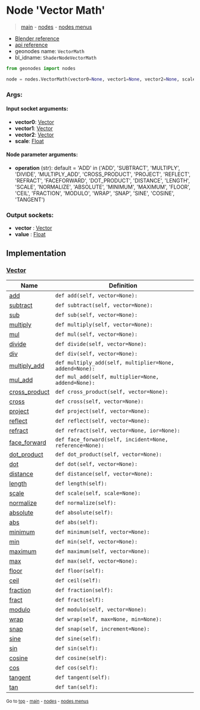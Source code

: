 # Node 'Vector Math'

> [main](../structure.md) - [nodes](nodes.md) - [nodes menus](nodes_menus.md)

- [Blender reference](https://docs.blender.org/manual/en/latest/modeling/geometry_nodes/vector/vector_math.html)
- [api reference](https://docs.blender.org/api/current/bpy.types.ShaderNodeVectorMath.html)
- geonodes name: `VectorMath`
- bl_idname: `ShaderNodeVectorMath`

```python
from geonodes import nodes

node = nodes.VectorMath(vector0=None, vector1=None, vector2=None, scale=None, operation='ADD')
```

### Args:

#### Input socket arguments:

- **vector0**: [Vector](Vector.md)
- **vector1**: [Vector](Vector.md)
- **vector2**: [Vector](Vector.md)
- **scale**: [Float](Float.md)

#### Node parameter arguments:

- **operation** (str): default = 'ADD' in ('ADD', 'SUBTRACT', 'MULTIPLY', 'DIVIDE', 'MULTIPLY_ADD', 'CROSS_PRODUCT', 'PROJECT', 'REFLECT', 'REFRACT', 'FACEFORWARD', 'DOT_PRODUCT', 'DISTANCE', 'LENGTH', 'SCALE', 'NORMALIZE', 'ABSOLUTE', 'MINIMUM', 'MAXIMUM', 'FLOOR', 'CEIL', 'FRACTION', 'MODULO', 'WRAP', 'SNAP', 'SINE', 'COSINE', 'TANGENT')

### Output sockets:

- **vector** : [Vector](Vector.md)
- **value** : [Float](Float.md)

## Implementation

### [Vector](Vector.md)

| Name | Definition |
|------|------------|
 | [add](Vector.md#add) | `def add(self, vector=None):` |
 | [subtract](Vector.md#subtract) | `def subtract(self, vector=None):` |
 | [sub](Vector.md#sub) | `def sub(self, vector=None):` |
 | [multiply](Vector.md#multiply) | `def multiply(self, vector=None):` |
 | [mul](Vector.md#mul) | `def mul(self, vector=None):` |
 | [divide](Vector.md#divide) | `def divide(self, vector=None):` |
 | [div](Vector.md#div) | `def div(self, vector=None):` |
 | [multiply_add](Vector.md#multiply_add) | `def multiply_add(self, multiplier=None, addend=None):` |
 | [mul_add](Vector.md#mul_add) | `def mul_add(self, multiplier=None, addend=None):` |
 | [cross_product](Vector.md#cross_product) | `def cross_product(self, vector=None):` |
 | [cross](Vector.md#cross) | `def cross(self, vector=None):` |
 | [project](Vector.md#project) | `def project(self, vector=None):` |
 | [reflect](Vector.md#reflect) | `def reflect(self, vector=None):` |
 | [refract](Vector.md#refract) | `def refract(self, vector=None, ior=None):` |
 | [face_forward](Vector.md#face_forward) | `def face_forward(self, incident=None, reference=None):` |
 | [dot_product](Vector.md#dot_product) | `def dot_product(self, vector=None):` |
 | [dot](Vector.md#dot) | `def dot(self, vector=None):` |
 | [distance](Vector.md#distance) | `def distance(self, vector=None):` |
 | [length](Vector.md#length-property) | `def length(self):` |
 | [scale](Vector.md#scale) | `def scale(self, scale=None):` |
 | [normalize](Vector.md#normalize) | `def normalize(self):` |
 | [absolute](Vector.md#absolute) | `def absolute(self):` |
 | [abs](Vector.md#abs) | `def abs(self):` |
 | [minimum](Vector.md#minimum) | `def minimum(self, vector=None):` |
 | [min](Vector.md#min) | `def min(self, vector=None):` |
 | [maximum](Vector.md#maximum) | `def maximum(self, vector=None):` |
 | [max](Vector.md#max) | `def max(self, vector=None):` |
 | [floor](Vector.md#floor) | `def floor(self):` |
 | [ceil](Vector.md#ceil) | `def ceil(self):` |
 | [fraction](Vector.md#fraction) | `def fraction(self):` |
 | [fract](Vector.md#fract) | `def fract(self):` |
 | [modulo](Vector.md#modulo) | `def modulo(self, vector=None):` |
 | [wrap](Vector.md#wrap) | `def wrap(self, max=None, min=None):` |
 | [snap](Vector.md#snap) | `def snap(self, increment=None):` |
 | [sine](Vector.md#sine) | `def sine(self):` |
 | [sin](Vector.md#sin) | `def sin(self):` |
 | [cosine](Vector.md#cosine) | `def cosine(self):` |
 | [cos](Vector.md#cos) | `def cos(self):` |
 | [tangent](Vector.md#tangent) | `def tangent(self):` |
 | [tan](Vector.md#tan) | `def tan(self):` |

<sub>Go to [top](#node-{wnode.bnode.name}) - [main](../structure.md) - [nodes](nodes.md) - [nodes menus](nodes_menus.md)</sub>

